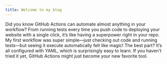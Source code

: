 ```yaml
---
title: Welcome to my blog
---
```


Did you know GitHub Actions can automate almost anything in your workflow? From running tests every time you push code to deploying your website with a single click, it’s like having a superpower right in your repo. My first workflow was super simple—just checking out code and running tests—but seeing it execute automatically felt like magic! The best part? It’s all configured with YAML, which is surprisingly easy to learn. If you haven’t tried it yet, GitHub Actions might just become your new favorite tool.
